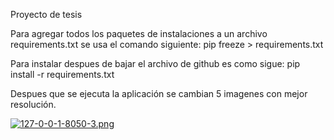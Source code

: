 Proyecto de tesis

Para agregar todos los paquetes de instalaciones a un archivo requirements.txt se usa 
el comando siguiente:
                        pip freeze > requirements.txt

Para instalar despues de bajar el archivo de github 
es como sigue:
                pip install -r requirements.txt

Despues que se ejecuta la aplicación se cambian 5 imagenes con mejor resolución.

[![127-0-0-1-8050-3.png](https://i.postimg.cc/WbWFs5fy/127-0-0-1-8050-3.png)](https://postimg.cc/vcnHzty7)
